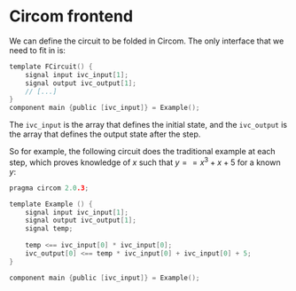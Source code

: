 # Circom frontend
We can define the circuit to be folded in Circom. The only interface that we need to fit in is:

```c
template FCircuit() {
    signal input ivc_input[1];
    signal output ivc_output[1];   
    // [...]
}
component main {public [ivc_input]} = Example();
```

The `ivc_input` is the array that defines the initial state, and the `ivc_output` is the array that defines the output state after the step.

So for example, the following circuit does the traditional example at each step, which proves knowledge of $x$ such that $y==x^3 + x + 5$ for a known $y$:

```c
pragma circom 2.0.3;

template Example () {
    signal input ivc_input[1];
    signal output ivc_output[1];   
    signal temp;
    
    temp <== ivc_input[0] * ivc_input[0];
    ivc_output[0] <== temp * ivc_input[0] + ivc_input[0] + 5;
}

component main {public [ivc_input]} = Example();
```
